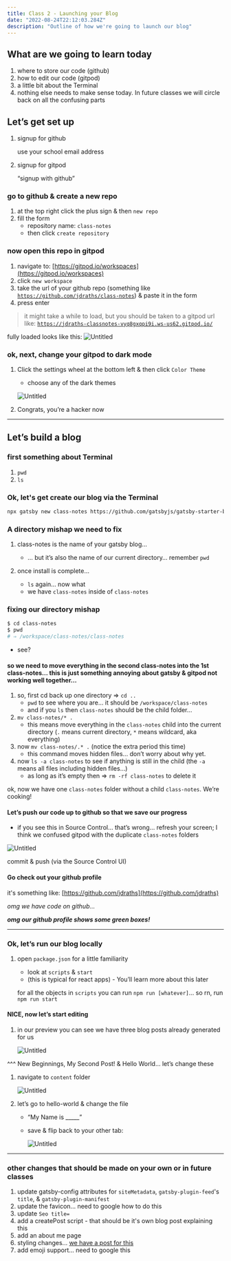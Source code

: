 ```yaml
---
title: Class 2 - Launching your Blog
date: "2022-08-24T22:12:03.284Z"
description: "Outline of how we're going to launch our blog"
---
```


## What are we going to learn today

1. where to store our code (github)
2. how to edit our code (gitpod)
3. a little bit about the Terminal
4. nothing else needs to make sense today. In future classes we will circle back on all the confusing parts

## Let’s get set up

1. signup for github

    use your school email address

2. signup for gitpod

    “signup with github”

### go to github & create a new repo

1. at the top right click the plus sign & then `new repo`
2. fill the form
    * repository name: `class-notes`
    * then click `create repository`

### now open this repo in gitpod

1. navigate to: [https://gitpod.io/workspaces](https://gitpod.io/workspaces)
2. click `new workspace`
3. take the url of your github repo (something like [`https://github.com/jdraths/class-notes`](https://github.com/jdraths/class-notes)) & paste it in the form
4. press enter

> it might take a while to load, but you should be taken to a gitpod url like: [`https://jdraths-classnotes-vyq8gxqpi9i.ws-us62.gitpod.io/`](https://jdraths-classnotes-vyq8gxqpi9i.ws-us62.gitpod.io/)

fully loaded looks like this:
![Untitled](images/0gitpod-init.png)

### ok, next, change your gitpod to dark mode

1. Click the settings wheel at the bottom left & then click `Color Theme`
    * choose any of the dark themes

    ![Untitled](images/6gitpod-themes.png)

2. Congrats, you’re a hacker now

---

## Let’s build a blog

### first something about Terminal

1. `pwd`
2. `ls`

### Ok, let's get create our blog via the Terminal

```sh
npx gatsby new class-notes https://github.com/gatsbyjs/gatsby-starter-blog
```

### A directory mishap we need to fix

1. class-notes is the name of your gatsby blog…
    * … but it’s also the name of our current directory… remember `pwd`

2. once install is complete…
    * `ls` again… now what
    * we have `class-notes` inside of `class-notes`

### fixing our directory mishap

```sh
$ cd class-notes
$ pwd
# ⇒ /workspace/class-notes/class-notes
```

* see?

#### so we need to move everything in the second class-notes into the 1st class-notes… this is just something annoying about gatsby & gitpod not working well together…

1. so, first cd back up one directory ⇒ `cd ..`
    * `pwd` to see where you are… it should be `/workspace/class-notes`
    * and if you `ls` then `class-notes` should be the child folder…
2. `mv class-notes/* .`
    * this means move everything in the `class-notes` child into the current directory (`.` means current directory, `*` means wildcard, aka everything)
3. now `mv class-notes/.* .`  (notice the extra period this time)
    * this command moves hidden files… don’t worry about why yet.
4. now `ls -a class-notes` to see if anything is still in the child (the `-a` means all files including hidden files…)
    * as long as it’s empty then ⇒ `rm -rf class-notes` to delete it

ok, now we have one `class-notes` folder without a child `class-notes`. We’re cooking!

#### Let’s push our code up to github so that we save our progress

* if you see this in Source Control… that’s wrong… refresh your screen; I think we confused gitpod with the duplicate `class-notes` folders

![Untitled](images/7source-control-error.png)

commit & push (via the Source Control UI)

#### Go check out your github profile

it's something like: [https://github.com/jdraths](https://github.com/jdraths)

*omg we have code on github…*

***omg our github profile shows some green boxes!***

---

### Ok, let’s run our blog locally

1. open `package.json` for a little familiarity
    * look at `scripts` & `start`
    * (this is typical for react apps) - You’ll learn more about this later

    for all the objects in `scripts` you can run `npm run [whatever]`... so rn, run `npm run start`

#### NICE, now let’s start editing

1. in our preview you can see we have three blog posts already generated for us

    ![Untitled](images/8init-ui.png)

^^^ New Beginnings, My Second Post! & Hello World… let’s change these

1. navigate to `content` folder

    ![Untitled](images/9explorer.png)

2. let’s go to hello-world & change the file
    * “My Name is _____”
    * save & flip back to your other tab:

        ![Untitled](images/10rev-ui.png)

---

### other changes that should be made on your own or in future classes

1. update gatsby-config attributes for `siteMetadata`, `gatsby-plugin-feed`'s `title`, & `gatsby-plugin-manifest`
2. update the favicon... need to google how to do this
3. update `Seo title=`
4. add a createPost script - that should be it's own blog post explaining this
5. add an about me page
6. styling changes... [we have a post for this](../blog-styling/)
7. add emoji support... need to google this
